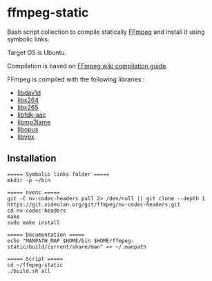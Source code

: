 # ffmpeg-static

Bash script collection to compile statically [FFmpeg](https://ffmpeg.org/) and install it using symbolic links.

Target OS is Ubuntu.

Compilation is based on [FFmpeg wiki compilation guide](https://trac.ffmpeg.org/wiki/CompilationGuide/Ubuntu).

FFmpeg is compiled with the following libraries :

* [libdav1d](https://code.videolan.org/videolan/dav1d)
* [libx264](https://code.videolan.org/videolan/x264)
* [libx265](https://bitbucket.org/multicoreware/x265/wiki/Home)
* [libfdk-aac](https://github.com/mstorsjo/fdk-aac)
* [libmp3lame](http://lame.sourceforge.net)
* [libopus](http://www.opus-codec.org/downloads/)
* [libvpx](https://github.com/webmproject/libvpx/)

## Installation
```
===== Symbolic links folder =====
mkdir -p ~/bin

===== nvenc =====
git -C nv-codec-headers pull 2> /dev/null || git clone --depth 1 https://git.videolan.org/git/ffmpeg/nv-codec-headers.git
cd nv-codec-headers
make
sudo make install

===== Documentation =====
echo "MANPATH_MAP $HOME/bin $HOME/ffmpeg-static/build/current/share/man" >> ~/.manpath

===== Script =====
cd ~/ffmpeg-static
./build.sh all
```
